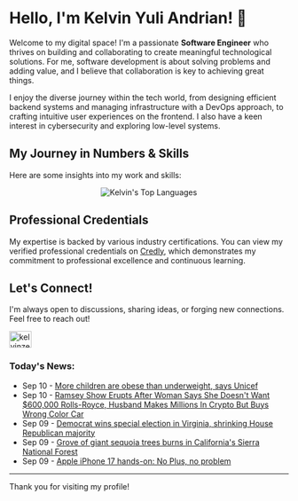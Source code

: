 # Hello, I'm Kelvin Yuli Andrian! 👋

Welcome to my digital space! I'm a passionate **Software Engineer** who thrives on building and collaborating to create meaningful technological solutions. For me, software development is about solving problems and adding value, and I believe that collaboration is key to achieving great things.

I enjoy the diverse journey within the tech world, from designing efficient backend systems and managing infrastructure with a DevOps approach, to crafting intuitive user experiences on the frontend. I also have a keen interest in cybersecurity and exploring low-level systems.

## My Journey in Numbers & Skills

Here are some insights into my work and skills:

<p align="center">
  <img src="https://github-readme-stats.vercel.app/api/top-langs/?username=kelvinzer0&layout=compact&theme=radical" alt="Kelvin's Top Languages" />
</p>

## Professional Credentials

My expertise is backed by various industry certifications. You can view my verified professional credentials on [Credly](https://www.credly.com/users/kelvin-yuli-andrian/badges), which demonstrates my commitment to professional excellence and continuous learning.

## Let's Connect!

I'm always open to discussions, sharing ideas, or forging new connections. Feel free to reach out!

<p align="left">
    <a href="https://linkedin.com/in/kelvinzero" target="blank"><img align="center" src="https://cdn.jsdelivr.net/npm/simple-icons@3.0.1/icons/linkedin.svg" alt="kelvinzero" height="30" width="40" /></a>
</p>

### Today's News:

<!-- feed start -->
- Sep 10 - [More children are obese than underweight, says Unicef](https://www.yahoo.com/news/articles/more-children-obese-underweight-says-004603194.html)
- Sep 10 - [Ramsey Show Erupts After Woman Says She Doesn't Want $600,000 Rolls-Royce, Husband Makes Millions In Crypto But Buys Wrong Color Car](https://finance.yahoo.com/news/ramsey-show-erupts-woman-says-003042865.html)
- Sep 09 - [Democrat wins special election in Virginia, shrinking House Republican majority](https://www.yahoo.com/news/articles/democrat-wins-special-election-virginia-235830728.html)
- Sep 09 - [Grove of giant sequoia trees burns in California's Sierra National Forest](https://www.yahoo.com/news/articles/grove-giant-sequoia-trees-burns-223618536.html)
- Sep 09 - [Apple iPhone 17 hands-on: No Plus, no problem](https://tech.yahoo.com/phones/article/apple-iphone-17-hands-no-192747242.html)
<!-- feed end -->

---

Thank you for visiting my profile!
